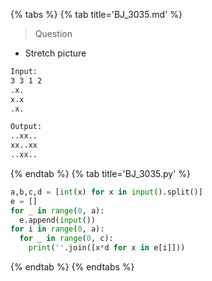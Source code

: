 {% tabs %}
{% tab title='BJ_3035.md' %}

> Question

* Stretch picture

```txt
Input:
3 3 1 2
.x.
x.x
.x.

Output:
..xx..
xx..xx
..xx..
```

{% endtab %}
{% tab title='BJ_3035.py' %}

```py
a,b,c,d = [int(x) for x in input().split()]
e = []
for _ in range(0, a):
  e.append(input())
for i in range(0, a):
  for _ in range(0, c):
    print(''.join([x*d for x in e[i]]))
```

{% endtab %}
{% endtabs %}
